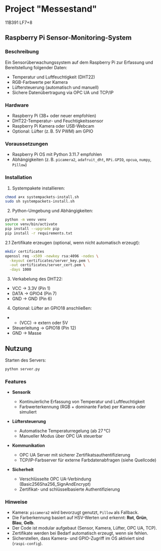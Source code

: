 # Project "Messestand"
11B391 LF7+8

## Raspberry Pi Sensor-Monitoring-System

### Beschreibung

Ein Sensorüberwachungssystem auf dem Raspberry Pi zur Erfassung und Bereitstellung folgender Daten:

* Temperatur und Luftfeuchtigkeit (DHT22)
* RGB-Farbwerte per Kamera
* Lüftersteuerung (automatisch und manuell)
* Sichere Datenübertragung via OPC UA und TCP/IP

### Hardware

* Raspberry Pi (3B+ oder neuer empfohlen)
* DHT22-Temperatur- und Feuchtigkeitssensor
* Raspberry Pi Kamera oder USB-Webcam
* Optional: Lüfter (z. B. 5V PWM) am GPIO

### Voraussetzungen

* Raspberry Pi OS mit Python 3.11.7 empfohlen
* Abhängigkeiten (z. B. `picamera2`, `adafruit_dht`, `RPi.GPIO`, `opcua`, `numpy`, `Pillow`)

### Installation

1. Systempakete installieren:

```bash
chmod a+x systempackets-install.sh
sudo sh systempackets-install.sh
```

2. Python-Umgebung und Abhängigkeiten:

```bash
python -m venv venv
source venv/bin/activate
pip install --upgrade pip
pip install -r requirements.txt
```

2.1 Zertifikate erzeugen (optional, wenn nicht automatisch erzeugt):

```bash
mkdir certificates
openssl req -x509 -newkey rsa:4096 -nodes \
  -keyout certificates/server_key.pem \
  -out certificates/server_cert.pem \
  -days 1000
```

3. Verkabelung des DHT22:

* VCC → 3.3V (Pin 1)
* DATA → GPIO4 (Pin 7)
* GND → GND (Pin 6)

4. Optional: Lüfter an GPIO18 anschließen:

* * (VCC) → extern oder 5V
* Steuerleitung → GPIO18 (Pin 12)
* GND → Masse

## Nutzung

Starten des Servers:

```bash
python server.py
```

### Features

* **Sensorik**

  * Kontinuierliche Erfassung von Temperatur und Luftfeuchtigkeit
  * Farbwerterkennung (RGB + dominante Farbe) per Kamera oder simuliert
* **Lüftersteuerung**

  * Automatische Temperaturregelung (ab 27 °C)
  * Manueller Modus über OPC UA steuerbar
* **Kommunikation**

  * OPC UA Server mit sicherer Zertifikatsauthentifizierung
  * TCP/IP-Farbserver für externe Farbdatenabfragen (siehe Quellcode)
* **Sicherheit**

  * Verschlüsselte OPC UA-Verbindung (Basic256Sha256\_SignAndEncrypt)
  * Zertifikat- und schlüsselbasierte Authentifizierung

### Hinweise

* Kamera: `picamera2` wird bevorzugt genutzt, `Pillow` als Fallback.
* Die Farberkennung basiert auf HSV-Werten und erkennt: **Rot**, **Grün**, **Blau**, **Gelb**.
* Der Code ist modular aufgebaut (Sensor, Kamera, Lüfter, OPC UA, TCP).
* Zertifikate werden bei Bedarf automatisch erzeugt, wenn sie fehlen.
* Sicherstellen, dass Kamera- und GPIO-Zugriff im OS aktiviert sind (`raspi-config`).
